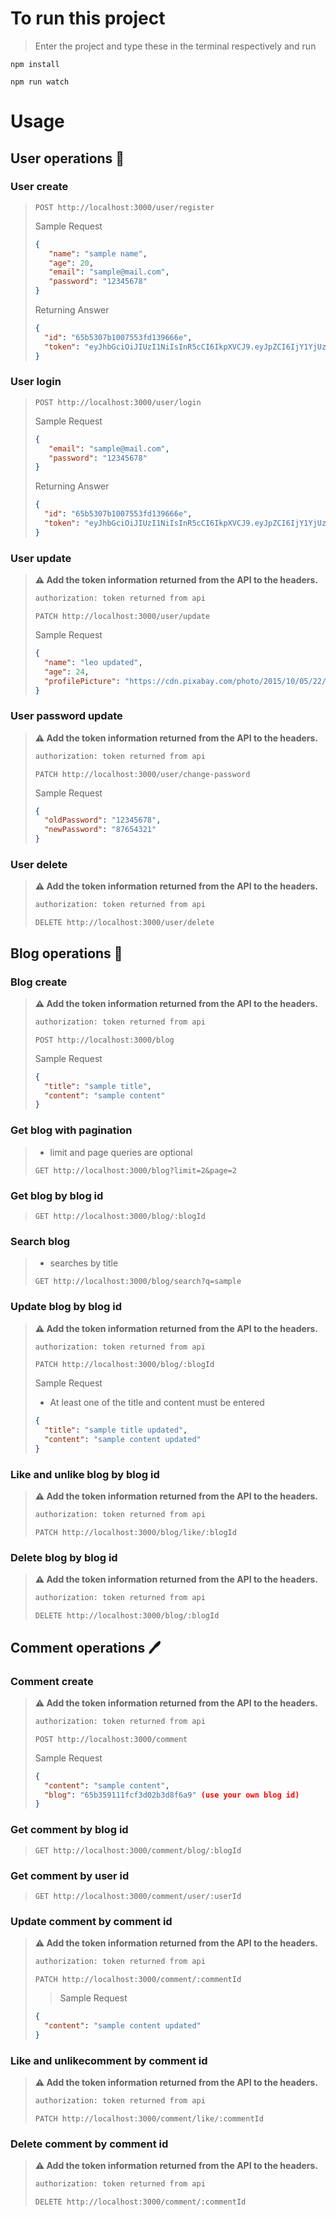 # To run this project
> Enter the project and type these in the terminal respectively and run
```
npm install
```
```
npm run watch
```
# Usage
## User operations 🙍
### User create
> ```http
> POST http://localhost:3000/user/register
> ````
> Sample Request
>```json
> {
>    "name": "sample name",
>    "age": 20,
>    "email": "sample@mail.com",
>    "password": "12345678"
> }
>```
> Returning Answer
>```json
> {
>   "id": "65b5307b1007553fd139666e",
>   "token": "eyJhbGciOiJIUzI1NiIsInR5cCI6IkpXVCJ9.eyJpZCI6IjY1YjUzMDdiMTAwNzU1M2ZkMTM5NjY2ZSIsImVtYWlsIjoibWVobWV0NDNAbWFpbC5jb20iLCJpYXQiOjE3MDYzNzQ4MTAsImV4cCI6MTcwNjM3ODQxMH0.RgyJXqfZDl8fxoESDdHfKeviQpggQg4frdV3S8bv7fc"
> }
>```
### User login
> ```http
> POST http://localhost:3000/user/login
> ````
> Sample Request
>```json
> {
>    "email": "sample@mail.com",
>    "password": "12345678"
> }
>```
> Returning Answer
>```json
> {
>   "id": "65b5307b1007553fd139666e",
>   "token": "eyJhbGciOiJIUzI1NiIsInR5cCI6IkpXVCJ9.eyJpZCI6IjY1YjUzMDdiMTAwNzU1M2ZkMTM5NjY2ZSIsImVtYWlsIjoibWVobWV0NDNAbWFpbC5jb20iLCJpYXQiOjE3MDYzNzQ4MTAsImV4cCI6MTcwNjM3ODQxMH0.RgyJXqfZDl8fxoESDdHfKeviQpggQg4frdV3S8bv7fc"
> }
>```
### User update
> **⚠ Add the token information returned from the API to the headers.**
> ```bash
> authorization: token returned from api
> ```
> ```http
> PATCH http://localhost:3000/user/update
> ````
> Sample Request
>```json
> {
>   "name": "leo updated",
>   "age": 24,
>   "profilePicture": "https://cdn.pixabay.com/photo/2015/10/05/22/37/blank-profile-picture-973460_960_720.png"
> }
>```
### User password update
> **⚠ Add the token information returned from the API to the headers.**
> ```bash
> authorization: token returned from api
> ```
> ```http
> PATCH http://localhost:3000/user/change-password
> ````
> Sample Request
>```json
> {
>   "oldPassword": "12345678",
>   "newPassword": "87654321"
> }
>```
### User delete
> **⚠ Add the token information returned from the API to the headers.**
> ```bash
> authorization: token returned from api
> ```
> ```http
> DELETE http://localhost:3000/user/delete
> ````

## Blog operations 📑
### Blog create
> **⚠ Add the token information returned from the API to the headers.**
> ```bash
> authorization: token returned from api
> ```
> ```http
> POST http://localhost:3000/blog
> ````
> Sample Request
>```json
> {
>   "title": "sample title",
>   "content": "sample content"
> }
>```
### Get blog with pagination
> + limit and page queries are optional
> ```http
> GET http://localhost:3000/blog?limit=2&page=2
> ````
### Get blog by blog id
> ```http
> GET http://localhost:3000/blog/:blogId
> ````
### Search blog
> + searches by title
> ```http
> GET http://localhost:3000/blog/search?q=sample
> ````
### Update blog by blog id
> **⚠ Add the token information returned from the API to the headers.**
> ```bash
> authorization: token returned from api
> ```
> ```http
> PATCH http://localhost:3000/blog/:blogId
> ````
> Sample Request
> + At least one of the title and content must be entered
>```json
> {
>   "title": "sample title updated",
>   "content": "sample content updated"
> }
>```
### Like and unlike blog by blog id
> **⚠ Add the token information returned from the API to the headers.**
> ```bash
> authorization: token returned from api
> ```
> ```http
> PATCH http://localhost:3000/blog/like/:blogId
> ````
### Delete blog by blog id
> **⚠ Add the token information returned from the API to the headers.**
> ```bash
> authorization: token returned from api
> ```
> ```http
> DELETE http://localhost:3000/blog/:blogId
> ````

## Comment operations 🖊️
### Comment create
> **⚠ Add the token information returned from the API to the headers.**
> ```bash
> authorization: token returned from api
> ```
> ```http
> POST http://localhost:3000/comment
> ````
> Sample Request
>```json
> {
>   "content": "sample content",
>   "blog": "65b359111fcf3d02b3d8f6a9" (use your own blog id)
> }
>```
### Get comment by blog id
> ```http
> GET http://localhost:3000/comment/blog/:blogId
> ````
### Get comment by user id
> ```http
> GET http://localhost:3000/comment/user/:userId
> ````
### Update comment by comment id
> **⚠ Add the token information returned from the API to the headers.**
> ```bash
> authorization: token returned from api
> ```
> ```http
> PATCH http://localhost:3000/comment/:commentId
> ````
> > Sample Request
>```json
> {
>   "content": "sample content updated"
> }
>```
### Like and unlikecomment by comment id
> **⚠ Add the token information returned from the API to the headers.**
> ```bash
> authorization: token returned from api
> ```
> ```http
> PATCH http://localhost:3000/comment/like/:commentId
> ````
### Delete comment by comment id
> **⚠ Add the token information returned from the API to the headers.**
> ```bash
> authorization: token returned from api
> ```
> ```http
> DELETE http://localhost:3000/comment/:commentId
> ````
